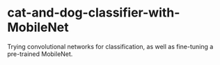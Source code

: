 # cat-and-dog-classifier-with-MobileNet
Trying convolutional networks for classification, as well as fine-tuning a pre-trained MobileNet.

